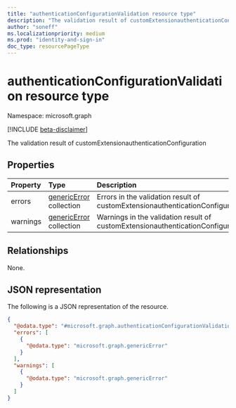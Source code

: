 ```yaml
---
title: "authenticationConfigurationValidation resource type"
description: "The validation result of customExtensionauthenticationConfiguration"
author: "soneff"
ms.localizationpriority: medium
ms.prod: "identity-and-sign-in"
doc_type: resourcePageType
---
```


# authenticationConfigurationValidation resource type

Namespace: microsoft.graph

[!INCLUDE [beta-disclaimer](../../includes/beta-disclaimer.md)]

The validation result of customExtensionauthenticationConfiguration

## Properties
|Property|Type|Description|
|:---|:---|:---|
|errors|[genericError](../resources/genericerror.md) collection|Errors in the validation result of customExtensionauthenticationConfiguration|
|warnings|[genericError](../resources/genericerror.md) collection|Warnings in the validation result of customExtensionauthenticationConfiguration|

## Relationships
None.

## JSON representation
The following is a JSON representation of the resource.
<!-- {
  "blockType": "resource",
  "@odata.type": "microsoft.graph.authenticationConfigurationValidation"
}
-->
``` json
{
  "@odata.type": "#microsoft.graph.authenticationConfigurationValidation",
  "errors": [
    {
      "@odata.type": "microsoft.graph.genericError"
    }
  ],
  "warnings": [
    {
      "@odata.type": "microsoft.graph.genericError"
    }
  ]
}
```

